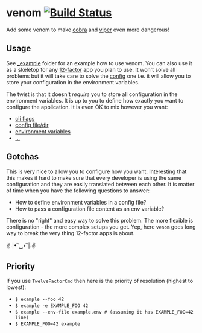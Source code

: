 # venom [![Build Status](https://travis-ci.org/themalkolm/venom.svg?branch=master)](https://travis-ci.org/themalkolm/venom)

Add some venom to make [cobra](https://github.com/spf13/cobra) and [viper](https://github.com/spf13/viper)
even more dangerous!

## Usage

See [_example](https://github.com/themalkolm/venom/tree/master/_example) folder for an example how to use venom. You can
also use it as a skeletop for
any [12-factor](https://12factor.net) app you plan to use. It won't solve all problems but it will take care to solve
the [config](https://12factor.net/config) one i.e. it will allow you to store your configuration in the environment
variables.

The twist is that it doesn't *require* you to store all configuration in the environment variables. It is up to you to
define how exactly you want to configure the application. It is even OK to mix however you want:

* [cli flags](https://github.com/spf13/cobra#working-with-flags)
* [config file/dir](https://github.com/spf13/viper#reading-config-files)
* [environment variables](https://github.com/spf13/viper#working-with-flags)
* [...](https://github.com/spf13/viper#what-is-viper)

## Gotchas

This is very nice to allow you to configure how you want. Interesting that this makes it hard to make sure that every
developer is using the same configuration and they are easily translated between each other. It is matter of time when
you have the following questions to answer:

* How to define environment variables in a config file?
* How to pass a configuration file content as an env variable?

There is no "right" and easy way to solve this problem. The more flexible is configuration - the more complex setups you
get. Yep, here `venom` goes long way to break the very thing 12-factor apps is about.

✌.|•͡˘‿•͡˘|.✌

## Priority

If you use `TwelveFactorCmd` then here is the priority of resolution (highest to lowest):

* `$ example --foo 42`
* `$ example -e EXAMPLE_FOO 42`
* `$ example --env-file example.env # (assuming it has EXAMPLE_FOO=42 line)`
* `$ EXAMPLE_FOO=42 example`
